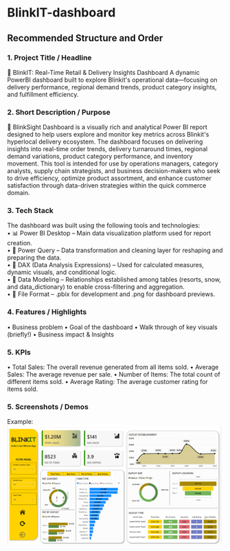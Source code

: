 # BlinkIT-dashboard
## Recommended Structure and Order
### 1.	Project Title / Headline
🛒 BlinkIT: Real-Time Retail & Delivery Insights Dashboard
A dynamic PowerBI dashboard built to explore Blinkit's operational data—focusing on delivery performance, regional demand trends, product category insights, and fulfillment efficiency.

### 2.	Short Description / Purpose
🛒 BlinkSight Dashboard is a visually rich and analytical Power BI report designed to help users explore and monitor key metrics across Blinkit's hyperlocal delivery ecosystem. The dashboard focuses on delivering insights into real-time order trends, delivery turnaround times, regional demand variations, product category performance, and inventory movement.
This tool is intended for use by operations managers, category analysts, supply chain strategists, and business decision-makers who seek to drive efficiency, optimize product assortment, and enhance customer satisfaction through data-driven strategies within the quick commerce domain.

### 3.	Tech Stack
The dashboard was built using the following tools and technologies:<br>
•	📊 Power BI Desktop – Main data visualization platform used for report creation.<br>
•	📂 Power Query – Data transformation and cleaning layer for reshaping and preparing the data.<br>
•	🧠 DAX (Data Analysis Expressions) – Used for calculated measures, dynamic visuals, and conditional logic.<br>
•	📝 Data Modeling – Relationships established among tables (resorts, snow, and data_dictionary) to enable cross-filtering and aggregation.<br>
•	📁 File Format – .pbix for development and .png for dashboard previews.

### 4.	Features / Highlights
•	Business problem
•	Goal of the dashboard
•	Walk through of key visuals (briefly!)
•	Business impact & Insights

### 5.	KPIs
•	Total Sales: The overall revenue generated from all items sold.
•	Average Sales: The average revenue per sale.
•	Number of Items: The total count of different items sold.
•	Average Rating: The average customer rating for items sold.

### 5.	Screenshots / Demos
Example: ![Dashboard Preview](https://github.com/Mrityunjay154/BlinkIT/blob/main/Snapshot%20of%20Dashboard.png)
